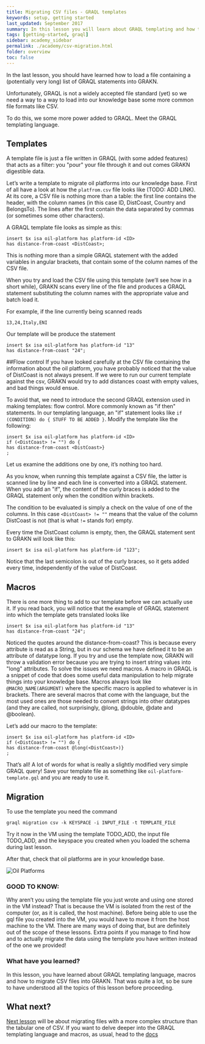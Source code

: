 ```yaml
---
title: Migrating CSV files - GRAQL templates
keywords: setup, getting started
last_updated: September 2017
summary: In this lesson you will learn about GRAQL templating and how to migrate data from CSV files into GRAKN.
tags: [getting-started, graql]
sidebar: academy_sidebar
permalink: ./academy/csv-migration.html
folder: overview
toc: false
---
```


In the last lesson, you should have learned how to load a file containing a (potentially very long) list of GRAQL statements into GRAKN.

Unfortunately, GRAQL is not a widely accepted file standard (yet) so we need a way to a way to load into our knowledge base some more common file formats like CSV.

To do this, we some more power added to GRAQL. Meet the GRAQL templating language.

## Templates
A template file is just a file written in GRAQL (with some added features) that acts as a filter: you "pour" your file through it and out comes GRAKN digestible data.

Let’s write a template to migrate oil platforms into our knowledge base. First of all have a look at how the `platfrom.csv` file looks like (TODO: ADD LINK). At its core, a CSV file is nothing more than a table: the first line contains the header, with the column names (in this case ID, DistCoast, Country and BelongsTo). The lines after the first contain the data separated by commas (or sometimes some other characters).

A GRAQL template file looks as simple as this:

```graql
insert $x isa oil-platform has platform-id <ID>
has distance-from-coast <DistCoast>;
```


This is nothing more than a simple GRAQL statement with the added variables in angular brackets, that contain some of the column names of the CSV file.

When you try and load the CSV file using this template (we’ll see how in a short while), GRAKN scans every line of the file and produces a GRAQL statement substituting the column names with the appropriate value and batch load it.

For example, if the line currently being scanned reads

```
13,24,Italy,ENI
```

Our template will be produce the statement

```
insert $x isa oil-platform has platform-id "13"
has distance-from-coast "24";
```


##Flow control
If you have looked carefully at the CSV file containing the information about the oil platform, you have probably noticed that the value of DistCoast is not always present. If we were to run our current template against the csv, GRAKN would try to add distances coast with empty values, and bad things would ensue.

To avoid that, we need to introduce the second GRAQL extension used in making templates: flow control. More commonly known as "if then" statements. In our templating language, an "if" statement looks like `if (CONDITION) do { STUFF TO BE ADDED }`.
Modify the template like the following:

```graql
insert $x isa oil-platform has platform-id <ID>
if (<DistCoast> != "") do {
has distance-from-coast <DistCoast>}
;
```

Let us examine the additions one by one, it’s nothing too hard.

As you know, when running this template against a CSV file, the latter is scanned line by line and each line is converted into a GRAQL statement. When you add an "if", the content of the curly braces is added to the GRAQL statement only when the condition within brackets.

The condition to be evaluated is simply a check on the value of one of the columns. In this case `<DistCoast> != ""` means that the value of the column DistCoast is not (that is what `!=` stands for) empty.

Every time the  DistCoast column is empty, then, the GRAQL statement sent to GRAKN will look like this:

```graql
insert $x isa oil-platform has platform-id "123";
```

Notice that the last semicolon is out of the curly braces, so it gets added every time, independently of the value of DistCoast.

## Macros
There is one more thing to add to our template before we can actually use it.
If you read back, you will notice that the example of GRAQL statement into which the template gets translated looks like

```graql
insert $x isa oil-platform has platform-id "13"
has distance-from-coast "24";
```

Noticed the quotes around the distance-from-coast? This is because every attribute is read as a String, but in our schema we have defined it to be an attribute of datatype long. If you try and use the template now, GRAKN will throw a validation error because you are trying to insert string values into "long" attributes. To solve the issues we need macros. A macro in GRAQL is a snippet of code that does some useful data manipulation to help migrate things into your knowledge base. Macros always look like `@MACRO_NAME(ARGUMENT)` where the specific macro is applied to whatever is in brackets. There are several macros that come with the language, but the most used ones are those needed to convert strings into other datatypes (and they are called, not surprisingly, @long, @double, @date and @boolean).

Let’s add our macro to the template:

```graql
insert $x isa oil-platform has platform-id <ID>
if (<DistCoast> != "") do {
has distance-from-coast @long(<DistCoast>)}
;
```

That’s all! A lot of words for what is really a slightly modified very simple GRAQL query! Save your template file as something like `oil-platform-template.gql` and you are ready to use it.


## Migration
To use the template you need the command

`graql migration csv -k KEYSPACE -i INPUT_FILE -t TEMPLATE_FILE`

Try it now in the VM using the template TODO_ADD, the input file TODO_ADD, and the keyspace you created when you loaded the schema during last lesson.

After that, check that oil platforms are in your knowledge base.

  ![Oil Platforms](/images/academy/4-data-loading/oil-platforms.png)

### GOOD TO KNOW:
Why aren’t you using the template file you just wrote and using one stored in the VM instead? That is because the VM is isolated from the rest of the computer (or, as it is called, the host machine). Before being able to use the gql file you created into the VM, you would have to move it from the host machine to the VM. There are many ways of doing that, but are definitely out of the scope of these lessons. Extra points if you manage to find how and to actually migrate the data using the template you have written instead of the one we provided!


### What have you learned?
In this lesson, you have learned about GRAQL templating language, macros and how to migrate CSV files into GRAKN. That was quite a lot, so be sure to have understood all the topics of this lesson before proceeding.

## What next?
[Next lesson](/academy/xml-migration.html) will be about migrating files with a more complex structure than the tabular one of CSV. If you want to delve deeper into the GRAQL templating language and macros, as usual, head to the [docs](/index.html)


